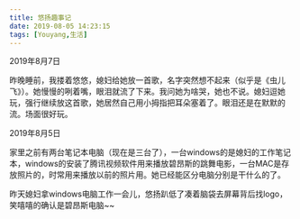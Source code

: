 ```yaml
---
title: 悠扬趣事记
date: 2019-08-05 14:23:15
tags: [Youyang,生活]
---
```



2019年8月7日

昨晚睡前，我搂着悠悠，媳妇给她放一首歌，名字突然想不起来（似乎是《虫儿飞》）。她慢慢的咧着嘴，眼泪就流了下来。我问她为啥哭，她也不说。媳妇逗她玩，强行继续放这首歌，她居然自己用小拇指把耳朵塞着了。眼泪还是在默默的流。场面很好玩。


2019年8月5日

家里之前有两台笔记本电脑（现在是三台了），一台windows的是媳妇的工作笔记本，windows的安装了腾讯视频软件用来播放碧昂斯的跳舞电影，一台MAC是存放照片的，时常用来播放以前的照片用。她已经能区分电脑分别是干什么的了。

昨天媳妇拿windows电脑工作一会儿，悠扬趴低了凑着脑袋去屏幕背后找logo，笑嘻嘻的确认是碧昂斯电脑~~